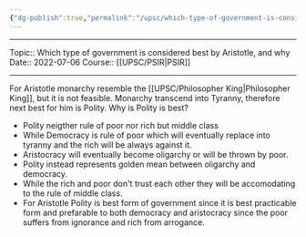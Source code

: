 ```yaml
---
{"dg-publish":true,"permalink":"/upsc/which-type-of-government-is-considered-best-by-aristotle-and-why/","dgHomeLink":true,"dgPassFrontmatter":false}
---
```


----
Topic:: Which type of government is considered best by Aristotle, and why
Date:: 2022-07-06
Course:: [[UPSC/PSIR|PSIR]] 

----
For Aristotle monarchy resemble the [[UPSC/Philosopher King|Philosopher King]], but it is not feasible. Monarchy transcend into Tyranny, therefore next best for him is Polity. 
Why is Polity is best? 
- Polity neigther rule of poor nor rich but middle class 
- While Democracy is rule of poor which will eventually replace into tyranny and the rich will be always against it. 
- Aristocracy will eventually become oligarchy or will be thrown by poor. 
- Polity instead represents golden mean between oligarchy and democracy.
- While the rich and poor don't trust each other they will be accomodating to the rule of middle class. 
- For Aristotle Polity is best form of government since it is best practicable form and prefarable to both democracy and aristocracy since the poor suffers from ignorance and rich from arrogance. 



